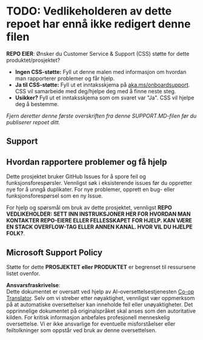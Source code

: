 <!--
CO_OP_TRANSLATOR_METADATA:
{
  "original_hash": "50518c351b4501f2649aeaba31c2592e",
  "translation_date": "2025-07-12T07:30:33+00:00",
  "source_file": "SUPPORT.md",
  "language_code": "no"
}
-->
# TODO: Vedlikeholderen av dette repoet har ennå ikke redigert denne filen

**REPO EIER**: Ønsker du Customer Service & Support (CSS) støtte for dette produktet/prosjektet?

- **Ingen CSS-støtte:** Fyll ut denne malen med informasjon om hvordan man rapporterer problemer og får hjelp.
- **Ja til CSS-støtte:** Fyll ut et inntaksskjema på [aka.ms/onboardsupport](https://aka.ms/onboardsupport). CSS vil samarbeide med deg/hjelpe deg med å finne neste steg.
- **Usikker?** Fyll ut et inntaksskjema som om svaret var "Ja". CSS vil hjelpe deg å bestemme.

*Fjern deretter denne første overskriften fra denne SUPPORT.MD-filen før du publiserer repoet ditt.*

## Support

## Hvordan rapportere problemer og få hjelp  

Dette prosjektet bruker GitHub Issues for å spore feil og funksjonsforespørsler. Vennligst søk i eksisterende issues før du oppretter nye for å unngå duplikater. For nye problemer, opprett en bug- eller funksjonsforespørsel som en ny Issue.

For hjelp og spørsmål om bruk av dette prosjektet, vennligst **REPO VEDLIKEHOLDER: SETT INN INSTRUKSJONER HER FOR HVORDAN MAN KONTAKTER REPO-EIERE ELLER FELLESSKAPET FOR HJELP. KAN VÆRE EN STACK OVERFLOW-TAG ELLER ANNEN KANAL. HVOR VIL DU HJELPE FOLK?**.

## Microsoft Support Policy  

Støtte for dette **PROSJEKTET eller PRODUKTET** er begrenset til ressursene listet ovenfor.

**Ansvarsfraskrivelse**:  
Dette dokumentet er oversatt ved hjelp av AI-oversettelsestjenesten [Co-op Translator](https://github.com/Azure/co-op-translator). Selv om vi streber etter nøyaktighet, vennligst vær oppmerksom på at automatiske oversettelser kan inneholde feil eller unøyaktigheter. Det opprinnelige dokumentet på originalspråket skal anses som den autoritative kilden. For kritisk informasjon anbefales profesjonell menneskelig oversettelse. Vi er ikke ansvarlige for eventuelle misforståelser eller feiltolkninger som oppstår ved bruk av denne oversettelsen.